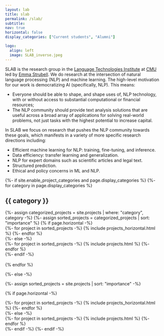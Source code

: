 ```yaml
---
layout: lab
title: slab
permalink: /slab/
subtitle: 
nav: true
horizontal: false
display_categories: ["Current students", "Alumni"]

logo:
  align: left
  image: SLAB_inverse.jpeg
---
```


SLAB is the research group in the [Language Technologies Institute](https://www.lti.cs.cmu.edu/) at [CMU](https://www.cmu.edu/) led by [Emma Strubell](/). We do research at the intersection of natural language processing (NLP) and machine learning. The high-level motivation for our work is democratizing AI (specifically, NLP). This means: 
- Everyone should be able to shape, and shape uses of, NLP technology, with or without access to substantial computational or financial resources;
- The NLP community should provide text analysis solutions that are useful across a broad array of applications for solving real-world problems, not just tasks with the highest potential to increase capital. 

In SLAB we focus on research that pushes the NLP community towards these goals, which manifests in a variety of more specific research directions including:
- Efficient machine learning for NLP: training, fine-tuning, and inference.
- Data efficiency: transfer learning and generalization.
- NLP for expert domains such as scientific articles and legal text.
- Structured prediction.
- Ethical and policy concerns in ML and NLP.
<!-- You can learn more about Emma [here](./about). -->

<!-- <h2 class="post-title">
<b> Current students </b>
</h2> -->

<!-- pages/projects.md -->
<div class="projects">
{%- if site.enable_project_categories and page.display_categories %}
  <!-- Display categorized projects -->
  {%- for category in page.display_categories %}
  <h2 class="post-title"> <b> {{ category }}</b></h2>
  {%- assign categorized_projects = site.projects | where: "category", category -%}
  {%- assign sorted_projects = categorized_projects | sort: "importance" %}
  <!-- Generate cards for each project -->
  {% if page.horizontal -%}
  <div class="container">
    <div class="row row-cols-2">
    {%- for project in sorted_projects -%}
      {% include projects_horizontal.html %}
    {%- endfor %}
    </div>
  </div>
  {%- else -%}
  <div class="grid">
    {%- for project in sorted_projects -%}
      {% include projects.html %}
    {%- endfor %}
  </div>
  {%- endif -%}
    <br><br>
  {% endfor %}


{%- else -%}
<!-- Display projects without categories -->
  {%- assign sorted_projects = site.projects | sort: "importance" -%}
  <!-- Generate cards for each project -->
  {% if page.horizontal -%}
  <div class="container">
    <div class="row row-cols-2">
    {%- for project in sorted_projects -%}
      {% include projects_horizontal.html %}
    {%- endfor %}
    </div>
  </div>
  {%- else -%}
  <div class="grid">
    {%- for project in sorted_projects -%}
      {% include projects.html %}
    {%- endfor %}
  </div>
  {%- endif -%}
{%- endif -%}
</div>
